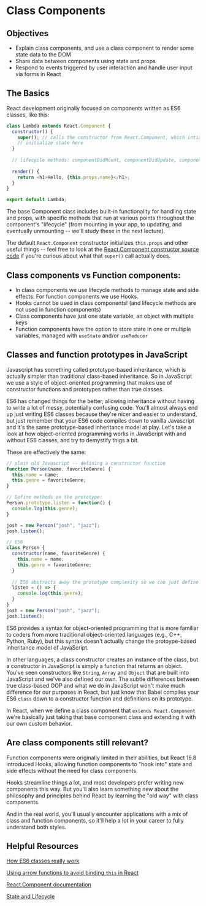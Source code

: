# Class Components

## Objectives
* Explain class components, and use a class component to render some state data to the DOM
* Share data between components using state and props
* Respond to events triggered by user interaction and handle user input via forms in React

## The Basics

React development originally focused on components written as ES6 classes, like this:

```javascript
class Lambda extends React.Component {
  constructor() {
    super(); // calls the constructor from React.Component, which intializes this.props
    // initialize state here
  }
  
  // lifecycle methods: componentDidMount, componentDidUpdate, componentWillUnmount, etc
  
  render() {
    return <h1>Hello, {this.props.name}</h1>;
  }
}

export default Lambda;
```

The base Component class includes built-in functionality for handling state and props, with specific methods that run at various points throughout the component's "lifecycle" (from mounting in your app, to updating, and eventually unmounting -- we'll study these in the next lecture).

The default `React.Component` constructor initializes `this.props` and other useful things -- feel free to look at the [React.Component constructor source code](https://github.com/facebook/react/blob/1d25aa5787d4e19704c049c3cfa985d3b5190e0d/packages/react/src/ReactBaseClasses.js#L22) if you're curious about what that `super()` call actually does.

## Class components vs Function components:
  * In class components we use lifecycle methods to manage state and side effects. For function components we use Hooks.
  * Hooks cannot be used in class components! (and lifecycle methods are not used in function components)
  * Class components have just one state variable, an object with multiple keys
  * Function components have the option to store state in one or multiple variables, managed with `useState` and/or `useReducer`

## Classes and function prototypes in JavaScript

Javascript has something called prototype-based inheritance, which is actually simpler than traditional class-based inheritance. So in JavaScript we use a style of object-oriented programming that makes use of constructor functions and prototypes rather than true classes. 

ES6 has changed things for the better, allowing inheritance without having to write a lot of messy, potentially confusing code. You'll almost always end up just writing ES6 classes because they're nicer and easier to understand, but just remember that your ES6 code compiles down to vanilla Javascript and it's the same prototype-based inheritance model at play. Let's take a look at how object-oriented programming works in JavaScript with and without ES6 classes, and try to demystify thigs a bit.

These are effectively the same:

```javascript
// plain old Javascript -- defining a constructor function
function Person(name, favoriteGenre) {
  this.name = name;
  this.genre = favoriteGenre;
}

// Define methods on the prototype:
Person.prototype.listen = function() {
  console.log(this.genre);
}

josh = new Person("josh", "jazz");
josh.listen();
```

```javascript
// ES6
class Person {
  constructor(name, favoriteGenre) {
    this.name = name;
    this.genre = favoriteGenre;
  }
  
  // ES6 abstracts away the prototype complexity so we can just define a class method right here:
  listen = () => {
    console.log(this.genre);
  }
}
josh = new Person("josh", "jazz");
josh.listen();
```

ES6 provides a syntax for object-oriented programming that is more familiar to coders from more traditional object-oriented languages (e.g., C++, Python, Ruby), but this syntax doesn't actually change the protoype-based inheritance model of JavaScript. 

In other languages, a class constructor creates an instance of the class, but a constructor in JavaScript is simply a function that returns an object. You've seen constructors like `String`, `Array` and `Object` that are built into JavaScript and we've also defined our own. The subtle differences between true class-based OOP and what we do in JavaScript won't make much difference for our purposes in React, but just know that Babel compiles your ES6 `class` down to a constructor function and definitions on its prototype.

In React, when we define a class component that `extends React.Component` we're basically just taking that base component class and extending it with our own custom behavior.

## Are class components still relevant?

Function components were originally limited in their abilities, but React 16.8 introduced Hooks, allowing function components to "hook into" state and side effects without the need for class components.

Hooks streamline things a lot, and most developers prefer writing new components this way. But you'll also learn something new about the philosophy and principles behind React by learning the "old way" with class components.

And in the real world, you'll usually encounter applications with a mix of class and function components, so it'll help a lot in your career to fully understand both styles.


## Helpful Resources
[How ES6 classes really work](https://medium.com/@robertgrosse/how-es6-classes-really-work-and-how-to-build-your-own-fd6085eb326a)

[Using arrow functions to avoid binding `this` in React](https://medium.com/@joespinelli_6190/using-arrow-functions-to-avoid-binding-this-in-react-5d7402eec64)

[React.Component documentation](https://reactjs.org/docs/react-component.html)

[State and Lifecycle](https://reactjs.org/docs/state-and-lifecycle.html)

  
